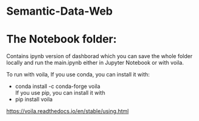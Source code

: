 # Semantic-Data-Web

# The Notebook folder:

Contains ipynb version of dashborad which you can save the whole folder locally and run the main.ipynb either in Jupyter Notebook or with voila.

To run with voila, 
If you use conda, you can install it with:  
 - conda install -c conda-forge voila  
If you use pip, you can install it with  
  - pip install voila  

 
		    


https://voila.readthedocs.io/en/stable/using.html
